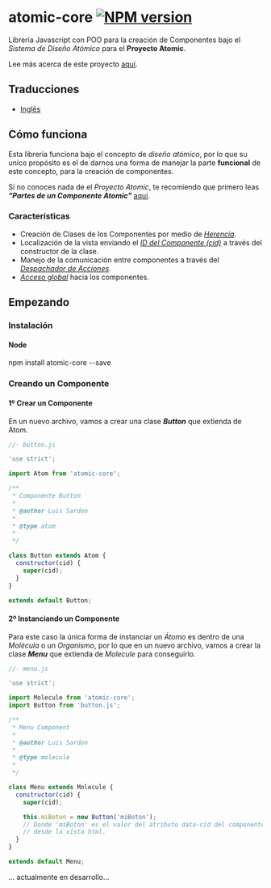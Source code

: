 # atomic-core [![NPM version][npm-image]][npm-url]
Librería Javascript con POO para la creación de Componentes bajo el *Sistema de
Diseño Atómico* para el **Proyecto Atomic**.

Lee más acerca de este proyecto [aquí](#).

## Traducciones
* [Inglés](https://github.com/luissardon/atomic-core/README.md)

## Cómo funciona

Esta librería funciona bajo el concepto de *diseño atómico*, por lo que su unico
propósito es el de darnos una forma de manejar la parte **funcional** de este
concepto, para la creación de componentes.

Si no conoces nada de el *Proyecto Atomic*, te recomiendo que primero leas
***"Partes de un Componente Atomic"*** [aquí](#).

### Características
- Creación de Clases de los Componentes por medio de *[Herencia](#)*.
- Localización de la vista enviando el *[ID del Componente (cid)](#)* a través del
constructor de la clase.
- Manejo de la comunicación entre componentes a través del
*[Despachador de Acciones](#)*.
- *[Acceso global](#)* hacia los componentes.

## Empezando

### Instalación

#### Node
npm install atomic-core --save

### Creando un Componente

#### 1º Crear un Componente
En un nuevo archivo, vamos a crear una clase ***Button*** que extienda de Atom.

```javascript
//- button.js

'use strict';

import Atom from 'atomic-core';

/**
 * Componente Button
 *
 * @author Luis Sardon
 *
 * @type atom
 *
 */

class Button extends Atom {
  constructor(cid) {
    super(cid);
  }
}

extends default Button;
```

#### 2º Instanciando un Componente
Para este caso la única forma de instanciar un *Átomo* es dentro de una *Molécula* o
un *Organismo*, por lo que en un nuevo archivo, vamos a crear la clase ***Menu*** que
extienda de *Molecule* para conseguirlo.

```javascript
//- menu.js

'use strict';

import Molecule from 'atomic-core';
import Button from 'button.js';

/**
 * Menu Component
 *
 * @author Luis Sardon
 *
 * @type molecule
 *
 */

class Menu extends Molecule {
  constructor(cid) {
    super(cid);

    this.miBoton = new Button('miBoton');
    // Donde 'miBoton' es el valor del atributo data-cid del componente
    // desde la vista html.
  }
}

extends default Menu;
```
... actualmente en desarrollo...

[npm-image]: https://img.shields.io/npm/v/atomic-core.svg?style=flat-square
[npm-url]: https://www.npmjs.com/package/atomic-core
